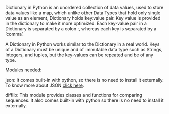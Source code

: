 Dictionary in Python is an unordered collection of data values, used to store data values like a map, which unlike other Data Types that hold only single value as an element, Dictionary holds key:value pair. Key value is provided in the dictionary to make it more optimized. Each key-value pair in a Dictionary is separated by a colon :, whereas each key is separated by a ‘comma’.

A Dictionary in Python works similar to the Dictionary in a real world. Keys of a Dictionary must be unique and of immutable data type such as Strings, Integers, and tuples, but the key-values can be repeated and be of any type.

Modules needed:

json: It comes built-in with python, so there is no need to install it externally. To know more about JSON [click here]('https://www.geeksforgeeks.org/javascript-json/').

difflib: This module provides classes and functions for comparing sequences. It also comes built-in with python so there is no need to install it externally.
